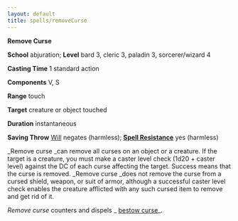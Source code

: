 ```yaml
---
layout: default
title: spells/removeCurse
---
```

 **Remove Curse**

**School** abjuration; **Level** bard 3, cleric 3, paladin 3, sorcerer/wizard 4

**Casting Time** 1 standard action

**Components** V, S

**Range** touch

**Target** creature or object touched

**Duration** instantaneous

**Saving Throw** [Will](../combat#_will) negates (harmless); **[Spell Resistance](../glossary#_spell-resistance)** yes (harmless)

_Remove curse _can remove all curses on an object or a creature. If the target is a creature, you must make a caster level check (1d20 + caster level) against the DC of each curse affecting the target. Success means that the curse is removed. _Remove curse _does not remove the curse from a cursed shield, weapon, or suit of armor, although a successful caster level check enables the creature afflicted with any such cursed item to remove and get rid of it.

_Remove curse_ counters and dispels _ [bestow curse](bestowCurse#_bestow-curse)_.

